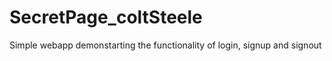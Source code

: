 # SecretPage_coltSteele
<p>Simple webapp demonstarting the functionality of login, signup and signout</p>
